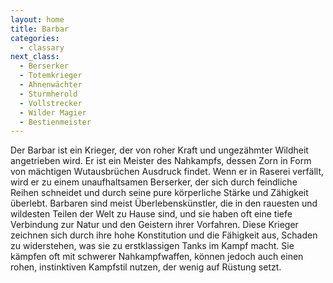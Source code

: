 ```yaml
---
layout: home
title: Barbar
categories:
  - classary
next_class:
  - Berserker
  - Totemkrieger
  - Ahnenwächter
  - Sturmherold
  - Vollstrecker
  - Wilder Magier
  - Bestienmeister
---
```


Der Barbar ist ein Krieger, der von roher Kraft und ungezähmter Wildheit angetrieben wird. Er ist ein Meister des
Nahkampfs, dessen Zorn in Form von mächtigen Wutausbrüchen Ausdruck findet. Wenn er in Raserei verfällt, wird er zu
einem unaufhaltsamen Berserker, der sich durch feindliche Reihen schneidet und durch seine pure körperliche Stärke und
Zähigkeit überlebt. Barbaren sind meist Überlebenskünstler, die in den rauesten und wildesten Teilen der Welt zu Hause
sind, und sie haben oft eine tiefe Verbindung zur Natur und den Geistern ihrer Vorfahren. Diese Krieger zeichnen sich
durch ihre hohe Konstitution und die Fähigkeit aus, Schaden zu widerstehen, was sie zu erstklassigen Tanks im Kampf
macht. Sie kämpfen oft mit schwerer Nahkampfwaffen, können jedoch auch einen rohen, instinktiven Kampfstil nutzen, der
wenig auf Rüstung setzt.